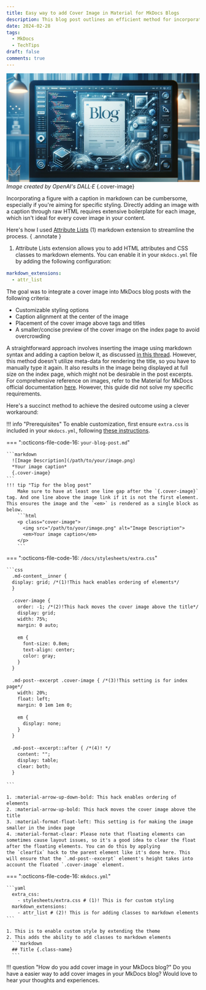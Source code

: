 ```yaml
---
title: Easy way to add Cover Image in Material for MkDocs Blogs
description: This blog post outlines an efficient method for incorporating cover images into Material for MkDocs blogs, leveraging the Attribute Lists markdown extension. The author shares a detailed walkthrough for customizing cover images with captions, including alignment and sizing on both individual posts and the index page. The post serves as a practical guide for MkDocs users looking to enhance their blog's visual appeal without compromising on layout or readability.
date: 2024-02-28
tags:
  - MkDocs
  - TechTips
draft: false
comments: true
---
```


![Image showing a monitor with a blog open](assets/images/blog-cover-mkdocs-demo.png)
*Image created by OpenAI's DALL·E*
{.cover-image}

Incorporating a figure with a caption in markdown can be cumbersome, especially if you're aiming for specific styling. Directly adding an image with a caption through raw HTML requires extensive boilerplate for each image, which isn't ideal for every cover image in your content.

Here's how I used [Attribute Lists](https://python-markdown.github.io/extensions/attr_list/) (1) markdown extension to streamline the process.
{ .annotate }

1. Attribute Lists extension allows you to add HTML attributes and CSS classes to markdown elements. You can enable it in your `mkdocs.yml` file by adding the following configuration:
```yml
markdown_extensions:
  - attr_list
```

<!-- more -->


The goal was to integrate a cover image into MkDocs blog posts with the following criteria:

- Customizable styling options
- Caption alignment at the center of the image
- Placement of the cover image above tags and titles
- A smaller/concise preview of the cover image on the index page to avoid overcrowding

A straightforward approach involves inserting the image using markdown syntax and adding a caption below it, as discussed [in this thread](https://github.com/squidfunk/mkdocs-material/issues/4364#issuecomment-1247196335). However, this method doesn't utilize meta-data for rendering the title, so you have to manually type it again. It also results in the image being displayed at full size on the index page, which might not be desirable in the post excerpts. For comprehensive reference on images, refer to the Material for MkDocs official documentation [here](https://squidfunk.github.io/mkdocs-material/reference/images/). However, this guide did not solve my specific requirements.

Here's a succinct method to achieve the desired outcome using a clever workaround:

!!! info "Prerequisites"
    To enable customization, first ensure `extra.css` is included in your `mkdocs.yml`, following [these instructions](https://squidfunk.github.io/mkdocs-material/customization/).

=== ":octicons-file-code-16: `your-blog-post.md`"

    ```markdown
      ![Image Description](/path/to/your/image.png)
      *Your image caption*
      {.cover-image}
    ```
    !!! tip "Tip for the blog post"
        Make sure to have at least one line gap after the `{.cover-image}` tag. And one line above the image link if it is not the first element. This ensures the image and the `<em>` is rendered as a single block as below.
        ```html
        <p class="cover-image">
          <img src="/path/to/your/image.png" alt="Image Description">
          <em>Your image caption</em>
        </p>
        ```

=== ":octicons-file-code-16: `/docs/stylesheets/extra.css`"

    ```css
      .md-content__inner {
      display: grid; /*(1)!This hack enables ordering of elements*/
      }

      .cover-image {
        order: -1; /*(2)!This hack moves the cover image above the title*/
        display: grid;
        width: 75%;
        margin: 0 auto;

        em {
          font-size: 0.8em;
          text-align: center;
          color: gray;
        }
      }

      .md-post--excerpt .cover-image { /*(3)!This setting is for index page*/
        width: 20%;
        float: left;
        margin: 0 1em 1em 0;

        em {
          display: none;
        }
      }

      .md-post--excerpt::after { /*(4)! */
        content: "";
        display: table;
        clear: both;
      }

    ```

    1. :material-arrow-up-down-bold: This hack enables ordering of elements
    2. :material-arrow-up-bold: This hack moves the cover image above the title
    3. :material-format-float-left: This setting is for making the image smaller in the index page
    4. :material-format-clear: Please note that floating elements can sometimes cause layout issues, so it's a good idea to clear the float after the floating elements. You can do this by applying the `clearfix` hack to the parent element like it's done here. This will ensure that the `.md-post--excerpt` element's height takes into account the floated `.cover-image` element.

=== ":octicons-file-code-16: `mkdocs.yml`"

    ```yaml
      extra_css:
        - stylesheets/extra.css # (1)! This is for custom styling
      markdown_extensions:
        - attr_list # (2)! This is for adding classes to markdown elements
    ```

    1. This is to enable custom style by extending the theme
    2. This adds the ability to add classes to markdown elements 
      ```markdown
      ## Title {.class-name}
      ```

!!! question "How do you add cover image in your MkDocs blog?"
    Do you have a easier way to add cover images in your MkDocs blog? Would love to hear your thoughts and experiences.
